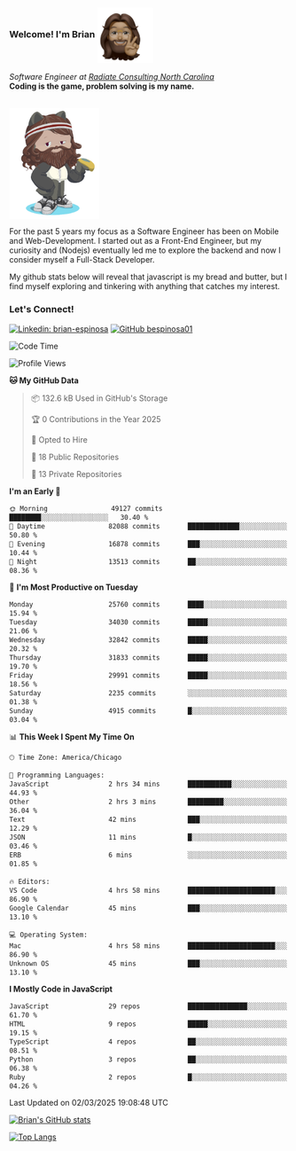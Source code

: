 ###  Welcome! I'm Brian <img align="center" src="https://github.com/bespinosa01/bespinosa01/blob/main/assets/peace-animoji.png" height="100" /></h2>
<p><em>Software Engineer at <a href="https://www.radiateconsulting.coop/north-carolina-tech-coop">Radiate Consulting North Carolina</a>
 <br/>
<!-- </br>Developer Consultant at <a href="https://codethedream.org/">Code The Dream</a> -->
</em> <b>Coding is the game, problem solving is my name.</b></p>

<br/>


 <img align="center" src="https://github.com/bespinosa01/bespinosa01/blob/main/assets/octo-me.png" height="200" /> 
 <p>
 For the past 5 years my focus as a Software Engineer has been on Mobile and Web-Development. I started out as a Front-End Engineer, but my curiosity and (Nodejs) eventually led me to explore the backend and now I consider myself a Full-Stack Developer.
</p>
<p>
 My github stats below will reveal that javascript is my bread and butter, but I find myself exploring and tinkering with anything that catches my interest. 
 </p>
 
 
### Let's Connect!

[![Linkedin: brian-espinosa](https://img.shields.io/badge/-brian--espinosa-blue?style=flat-square&logo=Linkedin&logoColor=white&link=https://www.linkedin.com/in/brian-espinosa/)](https://www.linkedin.com/in/brian-espinosa/)
[![GitHub bespinosa01](https://img.shields.io/github/followers/bespinosa01?label=follow&style=social)](https://github.com/bespinosa01)



<!--START_SECTION:waka-->
![Code Time](http://img.shields.io/badge/Code%20Time-1%2C741%20hrs%2018%20mins-blue)

![Profile Views](http://img.shields.io/badge/Profile%20Views-0-blue)

**🐱 My GitHub Data** 

> 📦 132.6 kB Used in GitHub's Storage 
 > 
> 🏆 0 Contributions in the Year 2025
 > 
> 💼 Opted to Hire
 > 
> 📜 18 Public Repositories 
 > 
> 🔑 13 Private Repositories 
 > 
**I'm an Early 🐤** 

```text
🌞 Morning                49127 commits       ████████░░░░░░░░░░░░░░░░░   30.40 % 
🌆 Daytime                82088 commits       █████████████░░░░░░░░░░░░   50.80 % 
🌃 Evening                16878 commits       ███░░░░░░░░░░░░░░░░░░░░░░   10.44 % 
🌙 Night                  13513 commits       ██░░░░░░░░░░░░░░░░░░░░░░░   08.36 % 
```
📅 **I'm Most Productive on Tuesday** 

```text
Monday                   25760 commits       ████░░░░░░░░░░░░░░░░░░░░░   15.94 % 
Tuesday                  34030 commits       █████░░░░░░░░░░░░░░░░░░░░   21.06 % 
Wednesday                32842 commits       █████░░░░░░░░░░░░░░░░░░░░   20.32 % 
Thursday                 31833 commits       █████░░░░░░░░░░░░░░░░░░░░   19.70 % 
Friday                   29991 commits       █████░░░░░░░░░░░░░░░░░░░░   18.56 % 
Saturday                 2235 commits        ░░░░░░░░░░░░░░░░░░░░░░░░░   01.38 % 
Sunday                   4915 commits        █░░░░░░░░░░░░░░░░░░░░░░░░   03.04 % 
```


📊 **This Week I Spent My Time On** 

```text
🕑︎ Time Zone: America/Chicago

💬 Programming Languages: 
JavaScript               2 hrs 34 mins       ███████████░░░░░░░░░░░░░░   44.93 % 
Other                    2 hrs 3 mins        █████████░░░░░░░░░░░░░░░░   36.04 % 
Text                     42 mins             ███░░░░░░░░░░░░░░░░░░░░░░   12.29 % 
JSON                     11 mins             █░░░░░░░░░░░░░░░░░░░░░░░░   03.46 % 
ERB                      6 mins              ░░░░░░░░░░░░░░░░░░░░░░░░░   01.85 % 

🔥 Editors: 
VS Code                  4 hrs 58 mins       ██████████████████████░░░   86.90 % 
Google Calendar          45 mins             ███░░░░░░░░░░░░░░░░░░░░░░   13.10 % 

💻 Operating System: 
Mac                      4 hrs 58 mins       ██████████████████████░░░   86.90 % 
Unknown OS               45 mins             ███░░░░░░░░░░░░░░░░░░░░░░   13.10 % 
```

**I Mostly Code in JavaScript** 

```text
JavaScript               29 repos            ███████████████░░░░░░░░░░   61.70 % 
HTML                     9 repos             █████░░░░░░░░░░░░░░░░░░░░   19.15 % 
TypeScript               4 repos             ██░░░░░░░░░░░░░░░░░░░░░░░   08.51 % 
Python                   3 repos             ██░░░░░░░░░░░░░░░░░░░░░░░   06.38 % 
Ruby                     2 repos             █░░░░░░░░░░░░░░░░░░░░░░░░   04.26 % 
```




 Last Updated on 02/03/2025 19:08:48 UTC
<!--END_SECTION:waka-->


<!--  Github STATS -->
[![Brian's GitHub stats](https://github-readme-stats.vercel.app/api?username=bespinosa01&hide=stars,contribs&count_private=true&show_icons=true)](https://github.com/anuraghazra/github-readme-stats)

[![Top Langs](https://github-readme-stats.vercel.app/api/top-langs/?username=bespinosa01&layout=compact)](https://github.com/anuraghazra/github-readme-stats)



<!--
**bespinosa01/bespinosa01** is a ✨ _special_ ✨ repository because its `README.md` (this file) appears on your GitHub profile.

Here are some ideas to get you started:

- 🔭 I’m currently working on ...
- 🌱 I’m currently learning ...
- 👯 I’m looking to collaborate on ...
- 🤔 I’m looking for help with ...
- 💬 Ask me about ...
- 📫 How to reach me: ...
- 😄 Pronouns: ...
- ⚡ Fun fact: ...
-->
